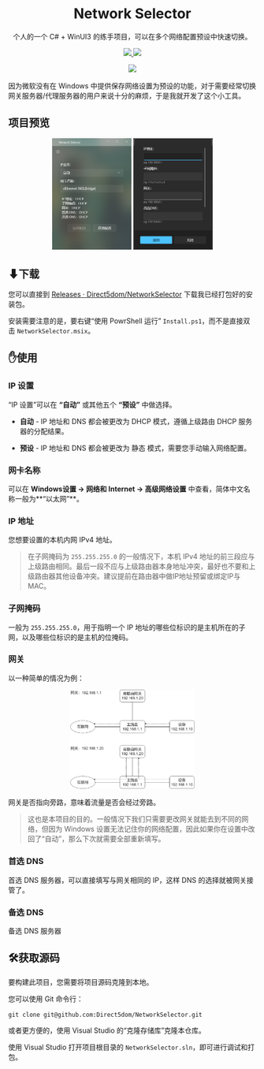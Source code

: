 <p align="center">
  <h1 align="center">Network Selector</h1>
  <p align="center">个人的一个 C# + WinUI3 的练手项目，可以在多个网络配置预设中快速切换。</p>
  <p align="center">
    <a href="https://github.com/Direct5dom/NetworkSelector/blob/master/LICENSE">
      <img src="https://img.shields.io/github/license/Direct5dom/NetworkSelector"/>
    </a>
    <a href="https://github.com/Direct5dom/NetworkSelector/releases">
      <img src="https://img.shields.io/github/v/release/Direct5dom/NetworkSelector?display_name=tag"/>
    </a>
  </p>
  <p align="center">
    <a href="https://twitter.com/SI_Xiaolong">
      <img src="https://img.shields.io/badge/follow-SI_Xiaolong-blue?style=flat&logo=Twitter"/>
    </a>
  </p>
</p>

因为微软没有在 Windows 中提供保存网络设置为预设的功能，对于需要经常切换网关服务器/代理服务器的用户来说十分的麻烦，于是我就开发了这个小工具。

## 项目预览

<p align="center">
  <img src="./README/屏幕截图 2023-03-10 184646.png" width="32%" />
  <img src="./README/屏幕截图 2023-03-10 184710.png" width="32%" />
</p>

## ⬇下载

您可以直接到 [Releases · Direct5dom/NetworkSelector](https://github.com/Direct5dom/NetworkSelector/releases) 下载我已经打包好的安装包。

安装需要注意的是，要右键“使用 PowrShell 运行” `Install.ps1`，而不是直接双击 `NetworkSelector.msix`。

## ✋使用

### IP 设置

“IP 设置”可以在 **“自动”** 或其他五个 **“预设”** 中做选择。

- **自动** - IP 地址和 DNS 都会被更改为 DHCP 模式，遵循上级路由 DHCP 服务器的分配结果。

- **预设** - IP 地址和 DNS 都会被更改为 静态 模式，需要您手动输入网络配置。

### 网卡名称

可以在 **Windows设置 -> 网络和 Internet -> 高级网络设置** 中查看，简体中文名称一般为**“以太网”**。

### IP 地址

您想要设置的本机内网 IPv4 地址。

> 在子网掩码为 `255.255.255.0` 的一般情况下，本机 IPv4 地址的前三段应与上级路由相同。最后一段不应与上级路由器本身地址冲突，最好也不要和上级路由器其他设备冲突。建议提前在路由器中做IP地址预留或绑定IP与MAC。

### 子网掩码

一般为 `255.255.255.0`，用于指明一个 IP 地址的哪些位标识的是主机所在的子网，以及哪些位标识的是主机的位掩码。

### 网关

以一种简单的情况为例：

<p align="center">
<img src="./README/网络拓扑.png" width="50%" />
</p>

网关是否指向旁路，意味着流量是否会经过旁路。

> 这也是本项目的目的。一般情况下我们只需要更改网关就能去到不同的网络，但因为 Windows 设置无法记住你的网络配置，因此如果你在设置中改回了“自动”，那么下次就需要全部重新填写。

### 首选 DNS

首选 DNS 服务器，可以直接填写与网关相同的 IP，这样 DNS 的选择就被网关接管了。

### 备选 DNS

备选 DNS 服务器

## 🛠️获取源码

要构建此项目，您需要将项目源码克隆到本地。

您可以使用 Git 命令行：

```
git clone git@github.com:Direct5dom/NetworkSelector.git
```

或者更方便的，使用 Visual Studio 的“克隆存储库”克隆本仓库。

使用 Visual Studio 打开项目根目录的 `NetworkSelector.sln`，即可进行调试和打包。